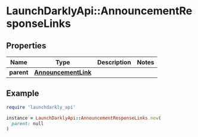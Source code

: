 # LaunchDarklyApi::AnnouncementResponseLinks

## Properties

| Name | Type | Description | Notes |
| ---- | ---- | ----------- | ----- |
| **parent** | [**AnnouncementLink**](AnnouncementLink.md) |  |  |

## Example

```ruby
require 'launchdarkly_api'

instance = LaunchDarklyApi::AnnouncementResponseLinks.new(
  parent: null
)
```

